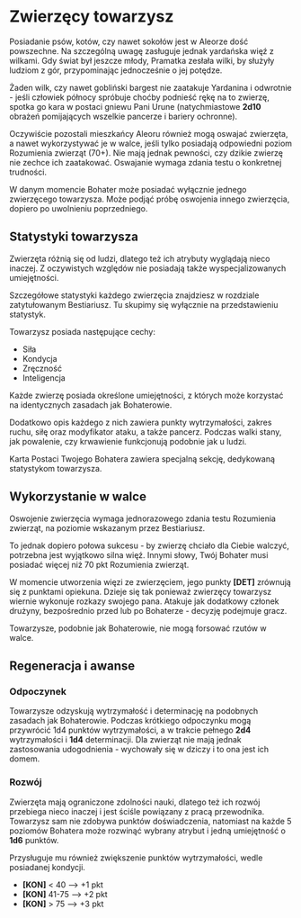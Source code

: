 # Zwierzęcy towarzysz

Posiadanie psów, kotów, czy nawet sokołów jest w Aleorze dość powszechne. Na szczególną uwagę zasługuje jednak yardańska więź z wilkami. Gdy świat był jeszcze młody, Pramatka zesłała wilki, by służyły ludziom z gór, przypominając jednocześnie o jej potędze.

Żaden wilk, czy nawet gobliński bargest nie zaatakuje Yardanina i odwrotnie - jeśli człowiek północy spróbuje choćby podnieść rękę na to zwierzę, spotka go kara w postaci gniewu Pani Urune (natychmiastowe **2d10** obrażeń pomijających wszelkie pancerze i bariery ochronne).

Oczywiście pozostali mieszkańcy Aleoru również mogą oswajać zwierzęta, a nawet wykorzystywać je w walce, jeśli tylko posiadają odpowiedni poziom Rozumienia zwierząt (70+). Nie mają jednak pewności, czy dzikie zwierzę nie zechce ich zaatakować. Oswajanie wymaga zdania testu o konkretnej trudności.

W danym momencie Bohater może posiadać wyłącznie jednego zwierzęcego towarzysza. Może podjąć próbę oswojenia innego zwierzęcia, dopiero po uwolnieniu poprzedniego.

## Statystyki towarzysza

Zwierzęta różnią się od ludzi, dlatego też ich atrybuty wyglądają nieco inaczej. Z oczywistych względów nie posiadają także wyspecjalizowanych umiejętności. 

Szczegółowe statystyki każdego zwierzęcia znajdziesz w rozdziale zatytułowanym Bestiariusz. Tu skupimy się wyłącznie na przedstawieniu statystyk.

Towarzysz posiada następujące cechy:

- Siła
- Kondycja
- Zręczność
- Inteligencja 

Każde zwierzę posiada określone umiejętności, z których może korzystać na identycznych zasadach jak Bohaterowie.

Dodatkowo opis każdego z nich zawiera punkty wytrzymałości, zakres ruchu, siłę oraz modyfikator ataku, a także pancerz. Podczas walki stany, jak powalenie, czy krwawienie funkcjonują podobnie jak u ludzi.

Karta Postaci Twojego Bohatera zawiera specjalną sekcję, dedykowaną statystykom towarzysza.

## Wykorzystanie w walce

Oswojenie zwierzęcia wymaga jednorazowego zdania testu Rozumienia zwierząt, na poziomie wskazanym przez Bestiariusz. 

To jednak dopiero połowa sukcesu - by zwierzę chciało dla Ciebie walczyć, potrzebna jest wyjątkowo silna więź. Innymi słowy, Twój Bohater musi posiadać więcej niż 70 pkt Rozumienia zwierząt.

W momencie utworzenia więzi ze zwierzęciem, jego punkty **[DET]** zrównują się z punktami opiekuna. Dzieje się tak ponieważ zwierzęcy towarzysz wiernie wykonuje rozkazy swojego pana. Atakuje jak dodatkowy członek drużyny, bezpośrednio przed lub po Bohaterze - decyzję podejmuje gracz.

Towarzysze, podobnie jak Bohaterowie, nie mogą forsować rzutów w walce.

## Regeneracja i awanse

### Odpoczynek

Towarzysze odzyskują wytrzymałość i determinację na podobnych zasadach jak Bohaterowie. Podczas krótkiego odpoczynku mogą przywrócić 1d4 punktów wytrzymałości, a w trakcie pełnego **2d4** wytrzymałości i **1d4** determinacji. Dla zwierząt nie mają jednak zastosowania udogodnienia - wychowały się w dziczy i to ona jest ich domem.

### Rozwój

Zwierzęta mają ograniczone zdolności nauki, dlatego też ich rozwój przebiega nieco inaczej i jest ściśle powiązany z pracą przewodnika. Towarzysz sam nie zdobywa punktów doświadczenia, natomiast na każde 5 poziomów Bohatera może rozwinąć wybrany atrybut i jedną umiejętność o **1d6** punktów.

Przysługuje mu również zwiększenie punktów wytrzymałości, wedle posiadanej kondycji.

- **[KON]** < 40 --> +1 pkt 
- **[KON]** 41-75 --> +2 pkt 
- **[KON]** > 75 --> +3 pkt   